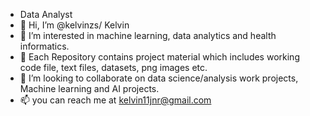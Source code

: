- Data Analyst
- 👋 Hi, I’m @kelvinzs/ Kelvin 
- 👀 I’m interested in machine learning, data analytics and health informatics. 
- 🌱 Each Repository contains project material which includes working code file, text files, datasets, png images etc. 
- 💞️ I’m looking to collaborate on data science/analysis work projects, Machine learning and AI projects. 
- 📫 you can reach me at kelvin11jnr@gmail.com 

<!---
kelvinzs/kelvinzs is a ✨ special ✨ repository because its `README.md` (this file) appears on your GitHub profile.
You can click the Preview link to take a look at your changes.
--->
